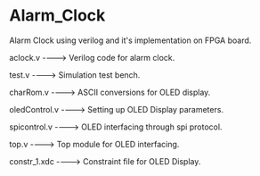 # Alarm_Clock

Alarm Clock using verilog and it's implementation on FPGA board.


aclock.v ----> Verilog code for alarm clock.



test.v   ----> Simulation test bench.


charRom.v ----> ASCII conversions for OLED display.


oledControl.v ----> Setting up OLED Display parameters.

spicontrol.v ----> OLED interfacing through spi protocol.


top.v ----> Top module for OLED interfacing.


constr_1.xdc ----> Constraint file for OLED Display.




